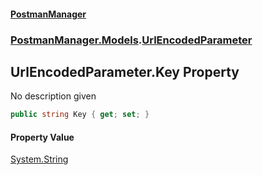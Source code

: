 #### [PostmanManager](PostmanManager.md 'PostmanManager')
### [PostmanManager.Models](PostmanManager.md#PostmanManager.Models 'PostmanManager.Models').[UrlEncodedParameter](PostmanManager.md#PostmanManager.Models.UrlEncodedParameter 'PostmanManager.Models.UrlEncodedParameter')

## UrlEncodedParameter.Key Property

No description given

```csharp
public string Key { get; set; }
```

#### Property Value
[System.String](https://docs.microsoft.com/en-us/dotnet/api/System.String 'System.String')
